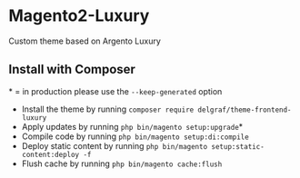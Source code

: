 # Magento2-Luxury
Custom theme based on Argento Luxury

## Install with Composer
\* = in production please use the `--keep-generated` option

 - Install the theme by running `composer require delgraf/theme-frontend-luxury`
 - Apply updates by running `php bin/magento setup:upgrade`\*
 - Compile code by running `php bin/magento setup:di:compile`
 - Deploy static content by running `php bin/magento setup:static-content:deploy -f`
 - Flush cache by running `php bin/magento cache:flush`

